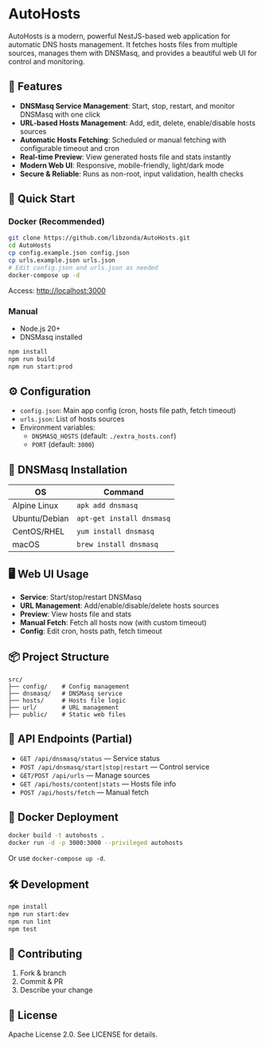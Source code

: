 # AutoHosts

AutoHosts is a modern, powerful NestJS-based web application for automatic DNS hosts management. It fetches hosts files from multiple sources, manages them with DNSMasq, and provides a beautiful web UI for control and monitoring.

## 🚀 Features

- **DNSMasq Service Management**: Start, stop, restart, and monitor DNSMasq with one click
- **URL-based Hosts Management**: Add, edit, delete, enable/disable hosts sources
- **Automatic Hosts Fetching**: Scheduled or manual fetching with configurable timeout and cron
- **Real-time Preview**: View generated hosts file and stats instantly
- **Modern Web UI**: Responsive, mobile-friendly, light/dark mode
- **Secure & Reliable**: Runs as non-root, input validation, health checks

## 🏁 Quick Start

### Docker (Recommended)

```bash
git clone https://github.com/libzonda/AutoHosts.git
cd AutoHosts
cp config.example.json config.json
cp urls.example.json urls.json
# Edit config.json and urls.json as needed
docker-compose up -d
```

Access: [http://localhost:3000](http://localhost:3000)

### Manual

- Node.js 20+
- DNSMasq installed

```bash
npm install
npm run build
npm run start:prod
```

## ⚙️ Configuration

- `config.json`: Main app config (cron, hosts file path, fetch timeout)
- `urls.json`: List of hosts sources
- Environment variables:
  - `DNSMASQ_HOSTS` (default: `./extra_hosts.conf`)
  - `PORT` (default: `3000`)

## 🐧 DNSMasq Installation

| OS            | Command                      |
|---------------|-----------------------------|
| Alpine Linux  | `apk add dnsmasq`           |
| Ubuntu/Debian | `apt-get install dnsmasq`   |
| CentOS/RHEL   | `yum install dnsmasq`       |
| macOS         | `brew install dnsmasq`      |

## 🖥️ Web UI Usage

- **Service**: Start/stop/restart DNSMasq
- **URL Management**: Add/enable/disable/delete hosts sources
- **Preview**: View hosts file and stats
- **Manual Fetch**: Fetch all hosts now (with custom timeout)
- **Config**: Edit cron, hosts path, fetch timeout

## 📦 Project Structure

```
src/
├── config/    # Config management
├── dnsmasq/   # DNSMasq service
├── hosts/     # Hosts file logic
├── url/       # URL management
├── public/    # Static web files
```

## 📝 API Endpoints (Partial)

- `GET /api/dnsmasq/status` — Service status
- `POST /api/dnsmasq/start|stop|restart` — Control service
- `GET/POST /api/urls` — Manage sources
- `GET /api/hosts/content|stats` — Hosts file info
- `POST /api/hosts/fetch` — Manual fetch

## 🐳 Docker Deployment

```bash
docker build -t autohosts .
docker run -d -p 3000:3000 --privileged autohosts
```
Or use `docker-compose up -d`.

## 🛠️ Development

```bash
npm install
npm run start:dev
npm run lint
npm test
```

## 🤝 Contributing

1. Fork & branch
2. Commit & PR
3. Describe your change

## 📝 License

Apache License 2.0. See LICENSE for details.
